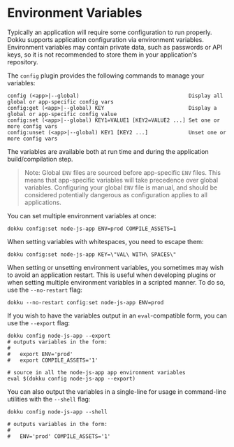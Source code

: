 # Environment Variables

Typically an application will require some configuration to run properly. Dokku supports application configuration via environment variables. Environment variables may contain private data, such as passwords or API keys, so it is not recommended to store them in your application's repository.

The `config` plugin provides the following commands to manage your variables:

```
config (<app>|--global)                                   Display all global or app-specific config vars
config:get (<app>|--global) KEY                           Display a global or app-specific config value
config:set (<app>|--global) KEY1=VALUE1 [KEY2=VALUE2 ...] Set one or more config vars
config:unset (<app>|--global) KEY1 [KEY2 ...]             Unset one or more config vars
```

The variables are available both at run time and during the application build/compilation step.

> Note: Global `ENV` files are sourced before app-specific `ENV` files. This means that app-specific variables will take precedence over global variables. Configuring your global `ENV` file is manual, and should be considered potentially dangerous as configuration applies to all applications.

You can set multiple environment variables at once:

```shell
dokku config:set node-js-app ENV=prod COMPILE_ASSETS=1
```

When setting variables with whitespaces, you need to escape them:

```shell
dokku config:set node-js-app KEY=\"VAL\ WITH\ SPACES\"
```

When setting or unsetting environment variables, you sometimes may wish to avoid an application restart. This is useful when developing plugins or when setting multiple environment variables in a scripted manner. To do so, use the `--no-restart` flag:

```shell
dokku --no-restart config:set node-js-app ENV=prod
```

If you wish to have the variables output in an `eval`-compatible form, you can use the `--export` flag:

```shell
dokku config node-js-app --export
# outputs variables in the form:
#
#   export ENV='prod'
#   export COMPILE_ASSETS='1'

# source in all the node-js-app app environment variables
eval $(dokku config node-js-app --export)
```

You can also output the variables in a single-line for usage in command-line utilities with the `--shell` flag:

```shell
dokku config node-js-app --shell

# outputs variables in the form:
#
#   ENV='prod' COMPILE_ASSETS='1'
```
